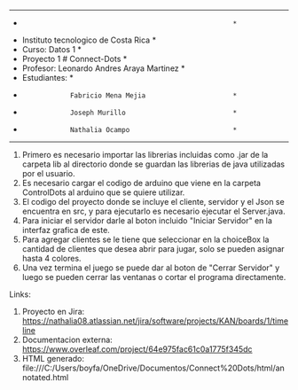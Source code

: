 ************************************************************
*                                                          *
*    Instituto tecnologico de Costa Rica                   *
*    Curso: Datos 1                                        *
*    Proyecto 1 # Connect-Dots                             *
*    Profesor: Leonardo Andres Araya Martinez              *
*    Estudiantes:                                          *
*                 Fabricio Mena Mejia                      *
*                 Joseph Murillo                           *
*                 Nathalia Ocampo                          *
************************************************************
1. Primero es necesario importar las librerias incluidas como .jar de la carpeta lib al directorio donde se guardan las librerias de java utilizadas por el usuario.
2. Es necesario cargar el codigo de arduino que viene en la carpeta ControlDots al arduino que se quiere utilizar.
3. El codigo del proyecto donde se incluye el cliente, servidor y el Json se encuentra en src, y para ejecutarlo es necesario ejecutar el Server.java.
4. Para iniciar el servidor darle al boton incluido "Iniciar Servidor" en la interfaz grafica de este.
5. Para agregar clientes se le tiene que seleccionar en la choiceBox la cantidad de clientes que desea abrir para jugar, solo se pueden asignar hasta 4 colores.
6. Una vez termina el juego se puede dar al boton de "Cerrar Servidor" y luego se pueden cerrar las ventanas o cortar el programa directamente.


Links:
1. Proyecto en Jira: https://nathalia08.atlassian.net/jira/software/projects/KAN/boards/1/timeline 
2. Documentacion externa: https://www.overleaf.com/project/64e975fac61c0a1775f345dc 
3. HTML generado: file:///C:/Users/boyfa/OneDrive/Documentos/Connect%20Dots/html/annotated.html 
